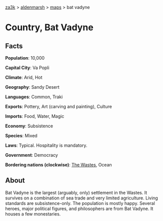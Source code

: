 [za3k](/) > [aldenmarsh](/aldenmarsh) > [maps](maps.md) > bat vadyne

# Country, Bat Vadyne
## Facts
**Population**: 10,000

**Capital City**: Va Popli

**Climate**: Arid, Hot

**Geography**: Sandy Desert

**Languages**: Common, Traki

**Exports**: Pottery, Art (carving and painting), Culture

**Imports**: Food, Water, Magic

**Economy**: Subsistence

**Species**: Mixed

**Laws**: Typical. Hospitality is mandatory.

**Government**: Democracy

**Bordering nations (clockwise)**: [The Wastes](wastes.md), Ocean

## About
Bat Vadyne is the largest (arguably, only) settlement in the Wastes. It survives on a combination of sea trade and very limited agriculture. Living standards are subsistence-only. The population is mostly happy. Several heroes, major political figures, and philosophers are from Bat Vadyne. It houses a few monestaries.

